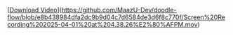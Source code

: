 [[Download Video](thumbnail.png)](https://github.com/MaazU-Dev/doodle-flow/blob/e8b438984dfa2dc9b9d04c7d6584de3d6f8c770f/Screen%20Recording%202025-04-01%20at%204.38.26%E2%80%AFPM.mov)
